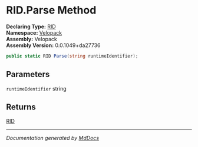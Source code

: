 ﻿<!--  
  <auto-generated>   
    The contents of this file were generated by a tool.  
    Changes to this file may be list if the file is regenerated  
  </auto-generated>   
-->

# RID.Parse Method

**Declaring Type:** [RID](../index.md)  
**Namespace:** [Velopack](../../index.md)  
**Assembly:** Velopack  
**Assembly Version:** 0.0.1049+da27736

```csharp
public static RID Parse(string runtimeIdentifier);
```

## Parameters

`runtimeIdentifier`  string

## Returns

[RID](../index.md)

___

*Documentation generated by [MdDocs](https://github.com/ap0llo/mddocs)*
